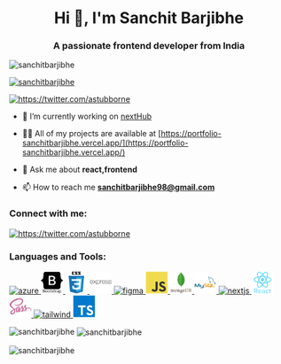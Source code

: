 <h1 align="center">Hi 👋, I'm Sanchit Barjibhe</h1>
<h3 align="center">A passionate frontend developer from India</h3>

<p align="left"> <img src="https://komarev.com/ghpvc/?username=sanchitbarjibhe&label=Profile%20views&color=0e75b6&style=flat" alt="sanchitbarjibhe" /> </p>

<p align="left"> <a href="https://github.com/ryo-ma/github-profile-trophy"><img src="https://github-profile-trophy.vercel.app/?username=sanchitbarjibhe" alt="sanchitbarjibhe" /></a> </p>

<p align="left"> <a href="https://twitter.com/https://twitter.com/astubborne" target="blank"><img src="https://img.shields.io/twitter/follow/https://twitter.com/astubborne?logo=twitter&style=for-the-badge" alt="https://twitter.com/astubborne" /></a> </p>

- 🔭 I’m currently working on [nextHub](https://portfolio-sanchitbarjibhe.vercel.app/)

- 👨‍💻 All of my projects are available at [https://portfolio-sanchitbarjibhe.vercel.app/](https://portfolio-sanchitbarjibhe.vercel.app/)

- 💬 Ask me about **react,frontend**

- 📫 How to reach me **sanchitbarjibhe98@gmail.com**

<h3 align="left">Connect with me:</h3>
<p align="left">
<a href="https://twitter.com/https://twitter.com/astubborne" target="blank"><img align="center" src="https://raw.githubusercontent.com/rahuldkjain/github-profile-readme-generator/master/src/images/icons/Social/twitter.svg" alt="https://twitter.com/astubborne" height="30" width="40" /></a>
</p>

<h3 align="left">Languages and Tools:</h3>
<p align="left"> <a href="https://azure.microsoft.com/en-in/" target="_blank" rel="noreferrer"> <img src="https://www.vectorlogo.zone/logos/microsoft_azure/microsoft_azure-icon.svg" alt="azure" width="40" height="40"/> </a> <a href="https://getbootstrap.com" target="_blank" rel="noreferrer"> <img src="https://raw.githubusercontent.com/devicons/devicon/master/icons/bootstrap/bootstrap-plain-wordmark.svg" alt="bootstrap" width="40" height="40"/> </a> <a href="https://www.w3schools.com/css/" target="_blank" rel="noreferrer"> <img src="https://raw.githubusercontent.com/devicons/devicon/master/icons/css3/css3-original-wordmark.svg" alt="css3" width="40" height="40"/> </a> <a href="https://expressjs.com" target="_blank" rel="noreferrer"> <img src="https://raw.githubusercontent.com/devicons/devicon/master/icons/express/express-original-wordmark.svg" alt="express" width="40" height="40"/> </a> <a href="https://www.figma.com/" target="_blank" rel="noreferrer"> <img src="https://www.vectorlogo.zone/logos/figma/figma-icon.svg" alt="figma" width="40" height="40"/> </a> <a href="https://developer.mozilla.org/en-US/docs/Web/JavaScript" target="_blank" rel="noreferrer"> <img src="https://raw.githubusercontent.com/devicons/devicon/master/icons/javascript/javascript-original.svg" alt="javascript" width="40" height="40"/> </a> <a href="https://www.mongodb.com/" target="_blank" rel="noreferrer"> <img src="https://raw.githubusercontent.com/devicons/devicon/master/icons/mongodb/mongodb-original-wordmark.svg" alt="mongodb" width="40" height="40"/> </a> <a href="https://www.mysql.com/" target="_blank" rel="noreferrer"> <img src="https://raw.githubusercontent.com/devicons/devicon/master/icons/mysql/mysql-original-wordmark.svg" alt="mysql" width="40" height="40"/> </a> <a href="https://nextjs.org/" target="_blank" rel="noreferrer"> <img src="https://cdn.worldvectorlogo.com/logos/nextjs-2.svg" alt="nextjs" width="40" height="40"/> </a> <a href="https://reactjs.org/" target="_blank" rel="noreferrer"> <img src="https://raw.githubusercontent.com/devicons/devicon/master/icons/react/react-original-wordmark.svg" alt="react" width="40" height="40"/> </a> <a href="https://sass-lang.com" target="_blank" rel="noreferrer"> <img src="https://raw.githubusercontent.com/devicons/devicon/master/icons/sass/sass-original.svg" alt="sass" width="40" height="40"/> </a> <a href="https://tailwindcss.com/" target="_blank" rel="noreferrer"> <img src="https://www.vectorlogo.zone/logos/tailwindcss/tailwindcss-icon.svg" alt="tailwind" width="40" height="40"/> </a> <a href="https://www.typescriptlang.org/" target="_blank" rel="noreferrer"> <img src="https://raw.githubusercontent.com/devicons/devicon/master/icons/typescript/typescript-original.svg" alt="typescript" width="40" height="40"/> </a> </p>

<p><img align="left" src="https://github-readme-stats.vercel.app/api/top-langs?username=sanchitbarjibhe&show_icons=true&locale=en&layout=compact" alt="sanchitbarjibhe" /></p>

<p>&nbsp;<img align="center" src="https://github-readme-stats.vercel.app/api?username=sanchitbarjibhe&show_icons=true&locale=en" alt="sanchitbarjibhe" /></p>

<p><img align="center" src="https://github-readme-streak-stats.herokuapp.com/?user=sanchitbarjibhe&" alt="sanchitbarjibhe" /></p>
